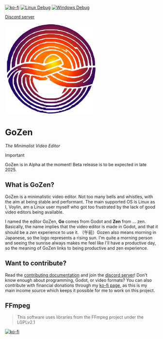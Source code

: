 [![ko-fi](https://ko-fi.com/img/githubbutton_sm.svg)](https://ko-fi.com/R6R4M1UM6) [![Linux Debug](https://github.com/VoylinsGamedevJourney/gozen/actions/workflows/build_gozen_linux_debug.yml/badge.svg)](https://github.com/VoylinsGamedevJourney/gozen/actions/workflows/build_gozen_linux_debug.yml) [![Windows Debug](https://github.com/VoylinsGamedevJourney/gozen/actions/workflows/build_gozen_windows_debug.yml/badge.svg)](https://github.com/VoylinsGamedevJourney/gozen/actions/workflows/build_gozen_windows_debug.yml)

[Discord server](https://discord.gg/BdbUf7VKYC)

<img src="./assets/logo.svg" alt="GoZen Logo" width="300"/>

# GoZen

*The Minimalist Video Editor*

> [!IMPORTANT]  
> GoZen is in Alpha at the moment! Beta release is to be expected in late 2025.

## What is GoZen?

GoZen is a minimalistic video editor. Not too many bells and whistles, with the aim at being stable and performant. The main supported OS is Linux as I, Voylin, am a Linux user myself who got too frustrated by the lack of good video editors being available.

I named the editor GoZen, **Go** comes from Godot and **Zen** from ... zen. Basically, the name implies that the video editor is made in Godot, and that it should be a _zen_ experience to use it. （午前）Gozen also means morning in Japanese, so the logo represents a rising sun. I'm quite a morning person and seeing the sunrise always makes me feel like I'll have a productive day, so the meaning of GoZen links to being productive and zen experience.

## Want to contribute?

Read the [contributing documentation](./CONTRIBUTING.md) and join the [discord server](https://discord.gg/BdbUf7VKYC)! Don't know enough about programming, Godot, or video formats? You can also contribute with financial donations through my [ko-fi page](https://ko-fi.com/voylin), as this is my main income source which keeps it possible for me to work on this project.

## FFmpeg

> This software uses libraries from the FFmpeg project under the LGPLv2.1

[![ko-fi](https://ko-fi.com/img/githubbutton_sm.svg)](https://ko-fi.com/R6R4M1UM6)

